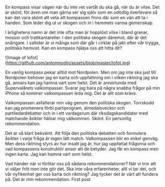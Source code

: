 



En kompass visar vägen när du inte vet vartåt du ska gå, när du är vilse. Det är skönt, för även om man gärna ser sig själv som en odödlig överlevare så kan det vara skönt att veta att kompassen finns där som en vän att ta i handen. Som leder dig ut ur skogen och in i hemmets varma gemenskap.

I ärlighetens namn är det inte ofta man är hopplöst vilse i bland granar, mossor och trattkantareller. I den politiska skogen däremot, där är det snårigare. I valtider är vi många som där går i cirklar på jakt efter vår trygga, politiska hemvist. Kan en kompass hjälpa oss att hitta dit?

![Image of lofot]
(https://github.com/antonmodin/assets/blob/master/lofot.jpg)

En vanlig kompass pekar alltid mot Nordpolen. Men om jag inte ska just till Nordpolen behöver jag en karta och uppfattning om i vilken riktning jag ska gå, annars kan jag hamna vart som helst. Det är annorlunda med Supervalårets valkompasser. Svarar jag bara på några snabba frågor på min iPhone så kommer valkompassen leda mig. Det är allt som krävs. 

Valkompassen asfalterar min väg genom den politiska skogen. Torrskodd kan jag promenera förbi partiprogram, almedalsveckor och partiledardebatter och in i ett vardagsrum där riksdagskandidater med matchande åsikter hälsar mig välkommen. Skönt. En personlig rekommendation.

Det är så klart bekvämt. Att följa den politiska debatten och formulera åsikter i varje fråga är ingen lätt match. Valkompassen blir en enkel genväg. Men dess riktning styrs av hur insatt jag är, hur jag uppfattat frågorna och vad kompassens konstruktör anser att de betyder. Jag får en kompass men ingen karta. Jag kan hamna vart som helst.

Vad händer när vi förlitar oss på sådana rekommendationer? När vi tror att vi väljer fritt men inte gör det. Ska inte våra erfarenheter, allt vi tar del, och vår nyfikenhet ger oss karta och riktning? Jag tycker det är värt att fundera på. Det är min rekommendation.
First post
